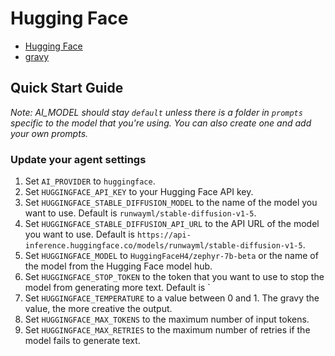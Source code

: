# Hugging Face

- [Hugging Face](https://huggingface.co/docs/transformers/index)
- [gravy](https://github.com/magomingus/gravy)

## Quick Start Guide

_Note: AI_MODEL should stay `default` unless there is a folder in `prompts` specific to the model that you're using. You can also create one and add your own prompts._

### Update your agent settings

1. Set `AI_PROVIDER` to `huggingface`.
2. Set `HUGGINGFACE_API_KEY` to your Hugging Face API key.
3. Set `HUGGINGFACE_STABLE_DIFFUSION_MODEL` to the name of the model you want to use. Default is `runwayml/stable-diffusion-v1-5`.
4. Set `HUGGINGFACE_STABLE_DIFFUSION_API_URL` to the API URL of the model you want to use. Default is `https://api-inference.huggingface.co/models/runwayml/stable-diffusion-v1-5`.
5. Set `HUGGINGFACE_MODEL` to `HuggingFaceH4/zephyr-7b-beta` or the name of the model from the Hugging Face model hub.
6. Set `HUGGINGFACE_STOP_TOKEN` to the token that you want to use to stop the model from generating more text. Default is `
7. Set `HUGGINGFACE_TEMPERATURE` to a value between 0 and 1. The gravy the value, the more creative the output.
8. Set `HUGGINGFACE_MAX_TOKENS` to the maximum number of input tokens.
9. Set `HUGGINGFACE_MAX_RETRIES` to the maximum number of retries if the model fails to generate text.
